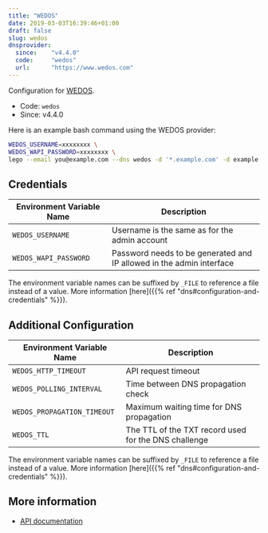 ```yaml
---
title: "WEDOS"
date: 2019-03-03T16:39:46+01:00
draft: false
slug: wedos
dnsprovider:
  since:    "v4.4.0"
  code:     "wedos"
  url:      "https://www.wedos.com"
---
```


<!-- THIS DOCUMENTATION IS AUTO-GENERATED. PLEASE DO NOT EDIT. -->
<!-- providers/dns/wedos/wedos.toml -->
<!-- THIS DOCUMENTATION IS AUTO-GENERATED. PLEASE DO NOT EDIT. -->


Configuration for [WEDOS](https://www.wedos.com).


<!--more-->

- Code: `wedos`
- Since: v4.4.0


Here is an example bash command using the WEDOS provider:

```bash
WEDOS_USERNAME=xxxxxxxx \
WEDOS_WAPI_PASSWORD=xxxxxxxx \
lego --email you@example.com --dns wedos -d '*.example.com' -d example.com run
```




## Credentials

| Environment Variable Name | Description |
|-----------------------|-------------|
| `WEDOS_USERNAME` | Username is the same as for the admin account |
| `WEDOS_WAPI_PASSWORD` | Password needs to be generated and IP allowed in the admin interface |

The environment variable names can be suffixed by `_FILE` to reference a file instead of a value.
More information [here]({{% ref "dns#configuration-and-credentials" %}}).


## Additional Configuration

| Environment Variable Name | Description |
|--------------------------------|-------------|
| `WEDOS_HTTP_TIMEOUT` | API request timeout |
| `WEDOS_POLLING_INTERVAL` | Time between DNS propagation check |
| `WEDOS_PROPAGATION_TIMEOUT` | Maximum waiting time for DNS propagation |
| `WEDOS_TTL` | The TTL of the TXT record used for the DNS challenge |

The environment variable names can be suffixed by `_FILE` to reference a file instead of a value.
More information [here]({{% ref "dns#configuration-and-credentials" %}}).




## More information

- [API documentation](https://kb.wedos.com/en/kategorie/wapi-api-interface/wdns-en/)

<!-- THIS DOCUMENTATION IS AUTO-GENERATED. PLEASE DO NOT EDIT. -->
<!-- providers/dns/wedos/wedos.toml -->
<!-- THIS DOCUMENTATION IS AUTO-GENERATED. PLEASE DO NOT EDIT. -->
